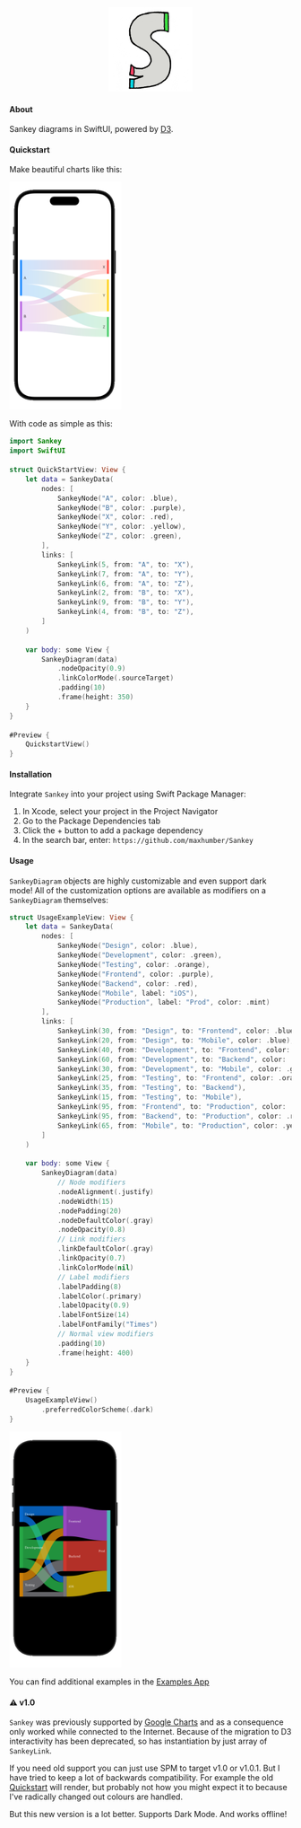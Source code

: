
<div align="center">
  <img src="Images/logo.png" width="150px" alt="logo">
</div>

#### About

Sankey diagrams in SwiftUI, powered by [D3](https://github.com/d3/d3-sankey).

#### Quickstart

Make beautiful charts like this:

<img src="Images/quickstart.png" width="200px" alt="quickstart">



With code as simple as this:

```swift
import Sankey
import SwiftUI

struct QuickStartView: View {
    let data = SankeyData(
        nodes: [
            SankeyNode("A", color: .blue),
            SankeyNode("B", color: .purple),
            SankeyNode("X", color: .red),
            SankeyNode("Y", color: .yellow),
            SankeyNode("Z", color: .green),
        ],
        links: [
            SankeyLink(5, from: "A", to: "X"),
            SankeyLink(7, from: "A", to: "Y"),
            SankeyLink(6, from: "A", to: "Z"),
            SankeyLink(2, from: "B", to: "X"),
            SankeyLink(9, from: "B", to: "Y"),
            SankeyLink(4, from: "B", to: "Z"),
        ]
    )
    
    var body: some View {
        SankeyDiagram(data)
            .nodeOpacity(0.9)
            .linkColorMode(.sourceTarget)
            .padding(10)
            .frame(height: 350)
    }
}

#Preview {
    QuickstartView()
}
```

#### Installation

Integrate `Sankey` into your project using Swift Package Manager:

1. In Xcode, select your project in the Project Navigator
2. Go to the Package Dependencies tab
3. Click the + button to add a package dependency
4. In the search bar, enter: `https://github.com/maxhumber/Sankey`

#### Usage

`SankeyDiagram` objects are highly customizable and even support dark mode! All of the customization options are available as modifiers on a `SankeyDiagram` themselves:

```swift
struct UsageExampleView: View {
    let data = SankeyData(
        nodes: [
            SankeyNode("Design", color: .blue),
            SankeyNode("Development", color: .green),
            SankeyNode("Testing", color: .orange),
            SankeyNode("Frontend", color: .purple),
            SankeyNode("Backend", color: .red),
            SankeyNode("Mobile", label: "iOS"),
            SankeyNode("Production", label: "Prod", color: .mint)
        ],
        links: [
            SankeyLink(30, from: "Design", to: "Frontend", color: .blue),
            SankeyLink(20, from: "Design", to: "Mobile", color: .blue),
            SankeyLink(40, from: "Development", to: "Frontend", color: .green),
            SankeyLink(60, from: "Development", to: "Backend", color: .green),
            SankeyLink(30, from: "Development", to: "Mobile", color: .green),
            SankeyLink(25, from: "Testing", to: "Frontend", color: .orange),
            SankeyLink(35, from: "Testing", to: "Backend"),
            SankeyLink(15, from: "Testing", to: "Mobile"),
            SankeyLink(95, from: "Frontend", to: "Production", color: .purple),
            SankeyLink(95, from: "Backend", to: "Production", color: .red),
            SankeyLink(65, from: "Mobile", to: "Production", color: .yellow)
        ]
    )
    
    var body: some View {
        SankeyDiagram(data)
            // Node modifiers
            .nodeAlignment(.justify)
            .nodeWidth(15)
            .nodePadding(20)
            .nodeDefaultColor(.gray)
            .nodeOpacity(0.8)
            // Link modifiers
            .linkDefaultColor(.gray)
            .linkOpacity(0.7)
            .linkColorMode(nil)
            // Label modifiers
            .labelPadding(8)
            .labelColor(.primary)
            .labelOpacity(0.9)
            .labelFontSize(14)
            .labelFontFamily("Times")
            // Normal view modifiers
            .padding(10)
            .frame(height: 400)
    }
}

#Preview {
    UsageExampleView()
        .preferredColorScheme(.dark)
}
```

<img src="Images/usage.png" alt="usage" width="200px">

You can find additional examples in the [Examples App](Examples/ExamplesApp.swift)

#### ⚠️ v1.0

`Sankey` was previously supported by [Google Charts](https://developers.google.com/chart/interactive/docs/gallery/sankey) and as a consequence only worked while connected to the Internet. Because of the migration to D3 interactivity has been deprecated, so has instantiation by just array of `SankeyLink`.

If you need old support you can just use SPM to target v1.0 or v1.0.1. But I have tried to keep a lot of backwards compatibility. For example the old [Quickstart](https://github.com/maxhumber/Sankey/blob/1.0.1/README.md#quickstart) will render, but probably not how you might expect it to because I've radically changed out colours are handled.

But this new version is a lot better. Supports Dark Mode. And works offline!
